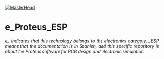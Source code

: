 [![MasterHead](http://dicer0.com/wp-content/uploads/2023/09/Proteus-di_cer0-Banner.png)](https://dicer0.com/)
# e_Proteus_ESP
<h6 align="justify">e_ Indicates that this technology belongs to the electronics category, _ESP means that the documentation is in Spanish, and this specific repository is about the Proteus software for PCB design and electronic simulation.</h6>
